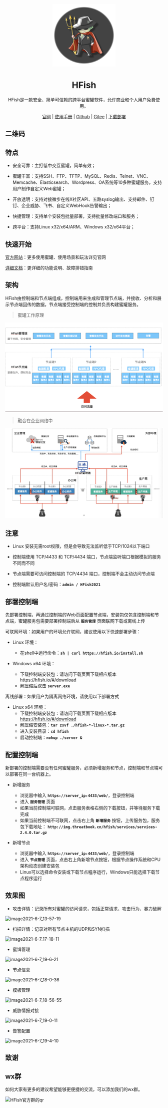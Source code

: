 <p align="center">
  <a href="https://hfish.io/" target="_blank">
    <img width="200" src="images/logo.png">
  </a>
</p>


<h1 align="center">HFish </h1>
<p align="center">HFish是一款安全、简单可信赖的跨平台蜜罐软件，允许商业和个人用户免费使用。</p>

<p  align="center">
<a href="https://hfish.io/" target="_bank">官网</a>
<span>|</span>
<a href="https://hfish.io/#/" target="_bank">使用手册</a>
<span>|</span>
<a href="https://github.com/hacklcx/HFish" target="_bank">Github</a>
<span>|</span>
<a href="https://gitee.com/lauix/HFish" target="_bank">Gitee</a>
<span>|</span>
<a href="https://hfish.io/docs/#/download" target="_bank">下载部署</a>
</p>

## 二维码

## 特点

+ 安全可靠：主打低中交互蜜罐，简单有效；

+ 蜜罐丰富：支持SSH、FTP、TFTP、MySQL、Redis、Telnet、VNC、Memcache、Elasticsearch、Wordpress、OA系统等10多种蜜罐服务，支持用户制作自定义Web蜜罐；

+ 开放透明：支持对接微步在线X社区API、五路syslog输出、支持邮件、钉钉、企业威胁、飞书、自定义WebHook告警输出；
+ 快捷管理：支持单个安装包批量部署，支持批量修改端口和服务；

+ 跨平台：支持Linux x32/x64/ARM、Windows x32/x64平台；



## 快速开始

[官方网站](https://hfish.io/)：更多使用蜜罐、使用场景和玩法详见官网

[详细文档](https://hfish.io/docs/#/)：更详细的功能说明、故障排错指南



## 架构

HFish由控制端和节点端组成，控制端用来生成和管理节点端，并接收、分析和展示节点端回传的数据，节点端接受控制端的控制并负责构建蜜罐服务。

> 蜜罐工作原理

![image-20210611130621311](images/20210616174908.png)





> 融合在企业网络中

![image-20210611130733084](images/20210616174930.png)

## 注意

+ Linux 安装无需root权限，但是会导致无法监听低于TCP/1024以下端口

+ 控制端使用 TCP/4433 和 TCP/4434 端口，节点端监听端口根据模拟的服务不同而不同

+ 节点端需要可访问控制端的 TCP/4434 端口，控制端不会主动访问节点端

+ 控制端默认用户名/密码：**`admin / HFish2021`**



## 部署控制端

先部署控制端，再通过控制端的Web页面配置节点端，安装包仅包含控制端和节点端，蜜罐服务包需要部署控制端后从 **`服务管理`** 页面联网下载或离线上传



可联网环境：如果用户的环境允许联网，建议使用以下快速部署步骤：

+ Linux 环境：
  + 在shell中运行命令：**`sh | curl https://hfish.io/install.sh`**

+ Windows x64 环境：
  + 下载控制端安装包：请访问下载页面下载相应版本 https://hfish.io/#/download
  + 解压缩后双击 **`server.exe`**

离线部署：如果用户为隔离网络环境，请使用以下部署方式

+ Linux x64 环境：
  + 下载控制端安装包：请访问下载页面下载相应版本 https://hfish.io/#/download
  + 解压缩安装包：**`tar zxvf ./hfish-*-linux-*.tar.gz`**
  + 进入安装目录：**`cd hfish`**
  + 启动控制端：**`nohup ./server &`**



## 配置控制端

新部署的控制端需要没有任何蜜罐服务，必须新增服务和节点，控制端和节点端可以部署在同一台机器上。



+ 新增服务
  + 浏览器中输入 **`https://server_ip:4433/web/`**，登录控制端
  + 进入 **`服务管理`** 页面
  + 如果当前控制端可联网，点击服务表格右侧的下载按钮，并等待服务下载完成
  + 如果当前控制端不可联网，点击右上角 **`新增服务`** 按钮，上传服务包，服务包下载地址： **`http://img.threatbook.cn/hfish/services/services-2.4.0.tar.gz`**



+ 新增节点
  + 浏览器中输入 **`https://server_ip:4433/web/`**，登录控制端
  + 进入 **`节点管理`** 页面，点击右上角新增节点按钮，根据节点操作系统和CPU架构动态创建安装包
  + Linux可以选择命令安装或下载节点程序运行，Windows只能选择下载节点程序运行



## 效果图

+ 攻击详情：记录所有对蜜罐的访问请求，包括正常请求、攻击行为、暴力破解

![image2021-6-7_13-57-19](images/20210611114902.png)



+ 扫描详情：记录对所有节点主机的UDP和SYN扫描

![image2021-6-7_17-18-11](images/20210611114934.png)

+ 蜜饵管理

![image2021-6-7_19-6-21](images/20210611115053.png)

+ 节点信息

![image2021-6-7_18-0-36](images/20210611115118.png)

+ 模板管理

![image2021-6-7_18-56-55](images/20210611115140.png)



+ 威胁情报对接

![image2021-6-7_19-0-11](images/20210611115158.png)

+ 告警配置

![image2021-6-7_19-4-10](images/20210611115224.png)

## 致谢

## wx群

如何大家有更多的建议希望能够更便捷的交流，可以添加我们的wx群。



![HFish官方群的qr](images/20210611115258.png)
